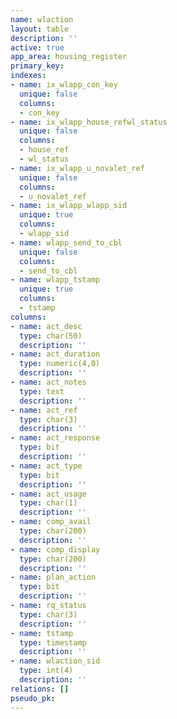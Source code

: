 ```yaml
---
name: wlaction
layout: table
description: ''
active: true
app_area: housing_register
primary_key: 
indexes:
- name: ix_wlapp_con_key
  unique: false
  columns:
  - con_key
- name: ix_wlapp_house_refwl_status
  unique: false
  columns:
  - house_ref
  - wl_status
- name: ix_wlapp_u_novalet_ref
  unique: false
  columns:
  - u_novalet_ref
- name: ix_wlapp_wlapp_sid
  unique: true
  columns:
  - wlapp_sid
- name: wlapp_send_to_cbl
  unique: false
  columns:
  - send_to_cbl
- name: wlapp_tstamp
  unique: true
  columns:
  - tstamp
columns:
- name: act_desc
  type: char(50)
  description: ''
- name: act_duration
  type: numeric(4,0)
  description: ''
- name: act_notes
  type: text
  description: ''
- name: act_ref
  type: char(3)
  description: ''
- name: act_response
  type: bit
  description: ''
- name: act_type
  type: bit
  description: ''
- name: act_usage
  type: char(1)
  description: ''
- name: comp_avail
  type: char(200)
  description: ''
- name: comp_display
  type: char(200)
  description: ''
- name: plan_action
  type: bit
  description: ''
- name: rq_status
  type: char(3)
  description: ''
- name: tstamp
  type: timestamp
  description: ''
- name: wlaction_sid
  type: int(4)
  description: ''
relations: []
pseudo_pk: 
---
```


